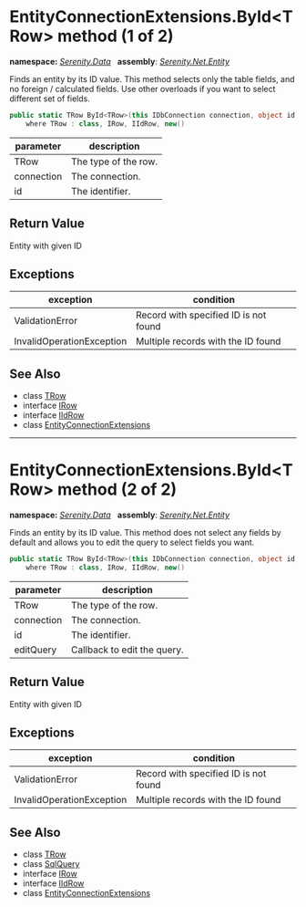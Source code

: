 # EntityConnectionExtensions.ById&lt;TRow&gt; method (1 of 2)
**namespace:** *[Serenity.Data](../../README.md#serenity.data-namespace)*   **assembly**: *[Serenity.Net.Entity](../../README.md)*

Finds an entity by its ID value. This method selects only the table fields, and no foreign / calculated fields. Use other overloads if you want to select different set of fields.

```csharp
public static TRow ById<TRow>(this IDbConnection connection, object id)
    where TRow : class, IRow, IIdRow, new()
```

| parameter | description |
| --- | --- |
| TRow | The type of the row. |
| connection | The connection. |
| id | The identifier. |

## Return Value

Entity with given ID

## Exceptions

| exception | condition |
| --- | --- |
| ValidationError | Record with specified ID is not found |
| InvalidOperationException | Multiple records with the ID found |

## See Also

* class [TRow](../Serenity.Net.Entity/../EntityConnectionExtensions.TRow.md)
* interface [IRow](../IRow.md)
* interface [IIdRow](../IIdRow.md)
* class [EntityConnectionExtensions](../EntityConnectionExtensions.md)

---

# EntityConnectionExtensions.ById&lt;TRow&gt; method (2 of 2)
**namespace:** *[Serenity.Data](../../README.md#serenity.data-namespace)*   **assembly**: *[Serenity.Net.Entity](../../README.md)*

Finds an entity by its ID value. This method does not select any fields by default and allows you to edit the query to select fields you want.

```csharp
public static TRow ById<TRow>(this IDbConnection connection, object id, Action<SqlQuery> editQuery)
    where TRow : class, IRow, IIdRow, new()
```

| parameter | description |
| --- | --- |
| TRow | The type of the row. |
| connection | The connection. |
| id | The identifier. |
| editQuery | Callback to edit the query. |

## Return Value

Entity with given ID

## Exceptions

| exception | condition |
| --- | --- |
| ValidationError | Record with specified ID is not found |
| InvalidOperationException | Multiple records with the ID found |

## See Also

* class [TRow](../Serenity.Net.Entity/../EntityConnectionExtensions.TRow.md)
* class [SqlQuery](../Serenity.Net.Data/../SqlQuery.md)
* interface [IRow](../IRow.md)
* interface [IIdRow](../IIdRow.md)
* class [EntityConnectionExtensions](../EntityConnectionExtensions.md)